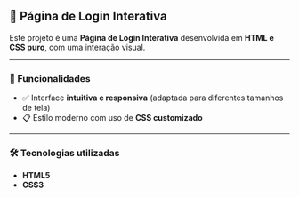 ## 🎨 Página de Login Interativa

Este projeto é uma **Página de Login Interativa** desenvolvida em **HTML e CSS puro**, com uma interação visual.

---

### 📌 Funcionalidades


- ✅ Interface **intuitiva e responsiva** (adaptada para diferentes tamanhos de tela)  
- 📋 Estilo moderno com uso de **CSS customizado**

---

### 🛠️ Tecnologias utilizadas

- **HTML5**  
- **CSS3**  

